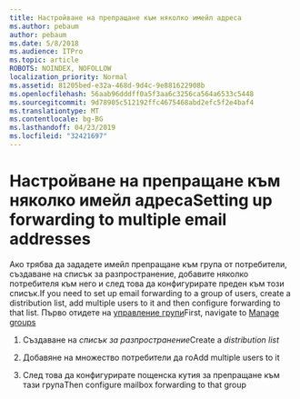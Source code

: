 ```yaml
---
title: Настройване на препращане към няколко имейл адреса
ms.author: pebaum
author: pebaum
ms.date: 5/8/2018
ms.audience: ITPro
ms.topic: article
ROBOTS: NOINDEX, NOFOLLOW
localization_priority: Normal
ms.assetid: 81205bed-e32a-468d-9d4c-9e881622908b
ms.openlocfilehash: 56aab96dddff0a5f3aa6c3256ca564a6533c5448
ms.sourcegitcommit: 9d78905c512192ffc4675468abd2efc5f2e4baf4
ms.translationtype: MT
ms.contentlocale: bg-BG
ms.lasthandoff: 04/23/2019
ms.locfileid: "32421697"
---
```

# <a name="setting-up-forwarding-to-multiple-email-addresses"></a><span data-ttu-id="1d2a4-102">Настройване на препращане към няколко имейл адреса</span><span class="sxs-lookup"><span data-stu-id="1d2a4-102">Setting up forwarding to multiple email addresses</span></span>

<span data-ttu-id="1d2a4-103">Ако трябва да зададете имейл препращане към група от потребители, създаване на списък за разпространение, добавите няколко потребителя към него и след това да конфигурирате преден към този списък.</span><span class="sxs-lookup"><span data-stu-id="1d2a4-103">If you need to set up email forwarding to a group of users, create a distribution list, add multiple users to it and then configure forwarding to that list.</span></span> <span data-ttu-id="1d2a4-104">Първо отидете на [управление групи](https://portal.office.com/adminportal/home#/groups)</span><span class="sxs-lookup"><span data-stu-id="1d2a4-104">First, navigate to [Manage groups](https://portal.office.com/adminportal/home#/groups)</span></span>
  
1. <span data-ttu-id="1d2a4-105">Създаване на *списък за разпространение*</span><span class="sxs-lookup"><span data-stu-id="1d2a4-105">Create a  *distribution list*</span></span> 
    
2. <span data-ttu-id="1d2a4-106">Добавяне на множество потребители да го</span><span class="sxs-lookup"><span data-stu-id="1d2a4-106">Add multiple users to it</span></span>
    
3. <span data-ttu-id="1d2a4-107">След това да конфигурирате пощенска кутия за препращане към тази група</span><span class="sxs-lookup"><span data-stu-id="1d2a4-107">Then configure mailbox forwarding to that group</span></span>
    

